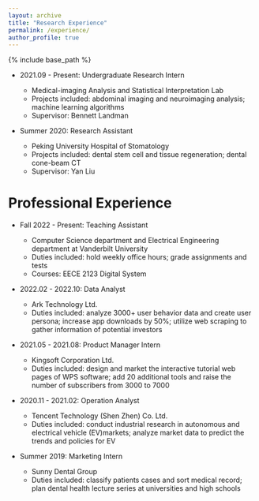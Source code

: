 ```yaml
---
layout: archive
title: "Research Experience"
permalink: /experience/
author_profile: true
---
```


{% include base_path %}
* 2021.09 - Present: Undergraduate Research Intern
  * Medical-imaging Analysis and Statistical Interpretation Lab
  * Projects included: abdominal imaging and neuroimaging analysis; machine learning algorithms 
  * Supervisor: Bennett Landman 

* Summer 2020: Research Assistant
  * Peking University Hospital of Stomatology
  * Projects included: dental stem cell and tissue regeneration; dental cone-beam CT
  * Supervisor: Yan Liu

Professional Experience
===
* Fall 2022 - Present: Teaching Assistant
  * Computer Science department and Electrical Engineering department at Vanderbilt University
  * Duties included: hold weekly office hours; grade assignments and tests
  * Courses: EECE 2123 Digital System

* 2022.02 - 2022.10: Data Analyst
  * Ark Technology Ltd.
  * Duties included: analyze 3000+ user behavior data and create user persona; increase app downloads by 50%; utilize web scraping to gather information of potential investors

* 2021.05 - 2021.08: Product Manager Intern
  * Kingsoft Corporation Ltd.
  * Duties included: design and market the interactive tutorial web pages of WPS software; add 20 additional tools and raise the number of subscribers from 3000 to 7000 

* 2020.11 - 2021.02: Operation Analyst
  * Tencent Technology (Shen Zhen) Co. Ltd.
  * Duties included: conduct industrial research in autonomous and electrical vehicle (EV)markets; analyze market data to predict the trends and policies for EV 

* Summer 2019: Marketing Intern
  * Sunny Dental Group
  * Duties included: classify patients cases and sort medical record; plan dental health lecture series at universities and high schools



